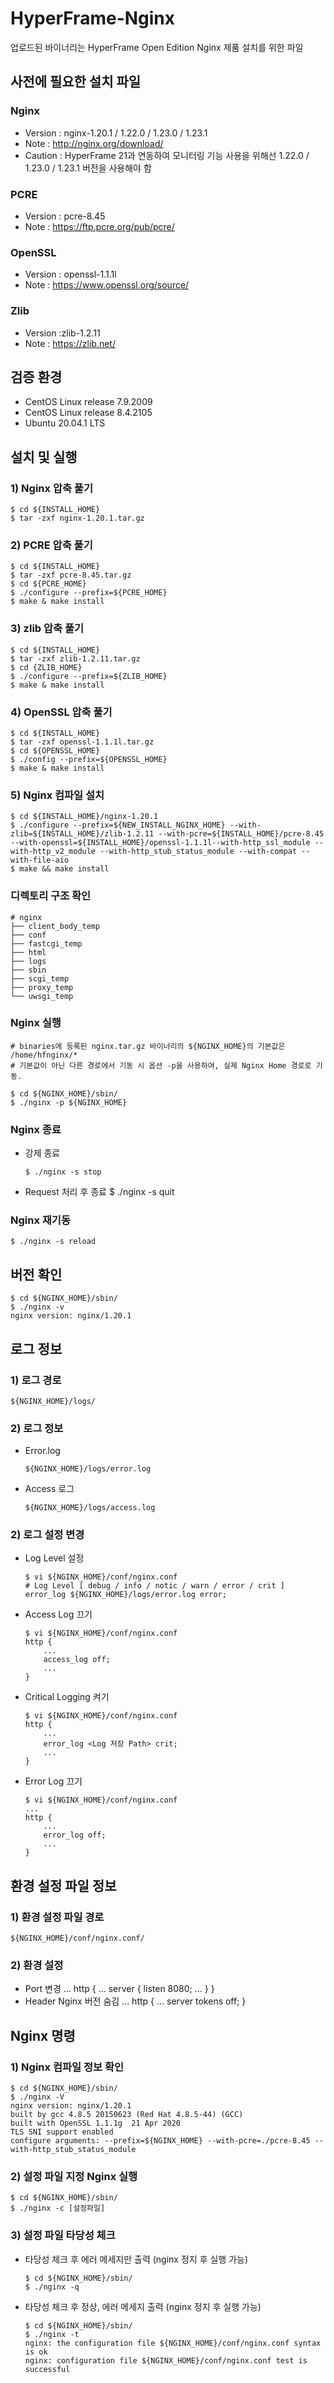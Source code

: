 # HyperFrame-Nginx

업로드된 바이너리는 HyperFrame Open Edition Nginx 제품 설치를 위한 파일

## 사전에 필요한 설치 파일

### Nginx

- Version : nginx-1.20.1 / 1.22.0 / 1.23.0 / 1.23.1
- Note : http://nginx.org/download/
- Caution : HyperFrame 21과 연동하여 모니터링 기능 사용을 위해선 1.22.0 / 1.23.0 / 1.23.1 버전을 사용해야 함

### PCRE

- Version : pcre-8.45
- Note : https://ftp.pcre.org/pub/pcre/

### OpenSSL

- Version : openssl-1.1.1l
- Note : https://www.openssl.org/source/

### Zlib

- Version :zlib-1.2.11
- Note : https://zlib.net/

## 검증 환경

- CentOS Linux release 7.9.2009
- CentOS Linux release 8.4.2105
- Ubuntu 20.04.1 LTS

## 설치 및 실행

### 1) Nginx 압축 풀기

    $ cd ${INSTALL_HOME}
    $ tar -zxf nginx-1.20.1.tar.gz

### 2) PCRE 압축 풀기

    $ cd ${INSTALL_HOME}
    $ tar -zxf pcre-8.45.tar.gz
    $ cd ${PCRE_HOME}
    $ ./configure --prefix=${PCRE_HOME}
    $ make & make install

### 3) zlib 압축 풀기

    $ cd ${INSTALL_HOME}
    $ tar -zxf zlib-1.2.11.tar.gz
    $ cd {ZLIB_HOME}
    $ ./configure --prefix=${ZLIB_HOME}
    $ make & make install

### 4) OpenSSL 압축 풀기

    $ cd ${INSTALL_HOME}
    $ tar -zxf openssl-1.1.1l.tar.gz
    $ cd ${OPENSSL_HOME}
    $ ./config --prefix=${OPENSSL_HOME}
    $ make & make install

### 5) Nginx 컴파일 설치

    $ cd ${INSTALL_HOME}/nginx-1.20.1
    $ ./configure --prefix=${NEW_INSTALL_NGINX_HOME} --with-zlib=${INSTALL_HOME}/zlib-1.2.11 --with-pcre=${INSTALL_HOME}/pcre-8.45 --with-openssl=${INSTALL_HOME}/openssl-1.1.1l--with-http_ssl_module --with-http_v2_module --with-http_stub_status_module --with-compat --with-file-aio
    $ make && make install

### 디렉토리 구조 확인

    # nginx
    ├── client_body_temp
    ├── conf
    ├── fastcgi_temp
    ├── html
    ├── logs
    ├── sbin
    ├── scgi_temp
    ├── proxy_temp
    └── uwsgi_temp

### Nginx 실행

    # binaries에 등록된 nginx.tar.gz 바이너리의 ${NGINX_HOME}의 기본값은 /home/hfnginx/*
    # 기본값이 아닌 다른 경로에서 기동 시 옵션 -p을 사용하여, 실제 Nginx Home 경로로 기동.

    $ cd ${NGINX_HOME}/sbin/
    $ ./nginx -p ${NGINX_HOME}

### Nginx 종료

- 강제 종료

      $ ./nginx -s stop

- Request 처리 후 종료
  $ ./nginx -s quit

### Nginx 재기동

    $ ./nginx -s reload

## 버전 확인

    $ cd ${NGINX_HOME}/sbin/
    $ ./nginx -v
    nginx version: nginx/1.20.1

## 로그 정보

### 1) 로그 경로

    ${NGINX_HOME}/logs/

### 2) 로그 정보

- Error.log

      ${NGINX_HOME}/logs/error.log

- Access 로그

      ${NGINX_HOME}/logs/access.log

### 2) 로그 설정 변경

- Log Level 설정

      $ vi ${NGINX_HOME}/conf/nginx.conf
      # Log Level [ debug / info / notic / warn / error / crit ]
      error_log ${NGINX_HOME}/logs/error.log error;

- Access Log 끄기

      $ vi ${NGINX_HOME}/conf/nginx.conf
      http {
          ...
          access_log off;
          ...
      }

- Critical Logging 켜기

      $ vi ${NGINX_HOME}/conf/nginx.conf
      http {
          ...
          error_log <Log 저장 Path> crit;
          ...
      }

- Error Log 끄기

      $ vi ${NGINX_HOME}/conf/nginx.conf
      ...
      http {
          ...
          error_log off;
          ...
      }

## 환경 설정 파일 정보

### 1) 환경 설정 파일 경로

    ${NGINX_HOME}/conf/nginx.conf/

### 2) 환경 설정

- Port 변경
  ...
  http {
  ...
  server {
  listen 8080;
  ...
  }
  }
- Header Nginx 버전 숨김
  ...
  http {
  ...
  server tokens off;
  }

## Nginx 명령

### 1) Nginx 컴파일 정보 확인

    $ cd ${NGINX_HOME}/sbin/
    $ ./nginx -V
    nginx version: nginx/1.20.1
    built by gcc 4.8.5 20150623 (Red Hat 4.8.5-44) (GCC)
    built with OpenSSL 1.1.1g  21 Apr 2020
    TLS SNI support enabled
    configure arguments: --prefix=${NGINX_HOME} --with-pcre=./pcre-8.45 --with-http_stub_status_module

### 2) 설정 파일 지정 Nginx 실행

    $ cd ${NGINX_HOME}/sbin/
    $ ./nginx -c [설정파일]

### 3) 설정 파일 타당성 체크

- 타당성 체크 후 에러 메세지만 출력 (nginx 정지 후 실행 가능)

      $ cd ${NGINX_HOME}/sbin/
      $ ./nginx -q

- 타당성 체크 후 정상, 에러 메세지 출력 (nginx 정지 후 실행 가능)

      $ cd ${NGINX_HOME}/sbin/
      $ ./nginx -t
      nginx: the configuration file ${NGINX_HOME}/conf/nginx.conf syntax is ok
      nginx: configuration file ${NGINX_HOME}/conf/nginx.conf test is successful
